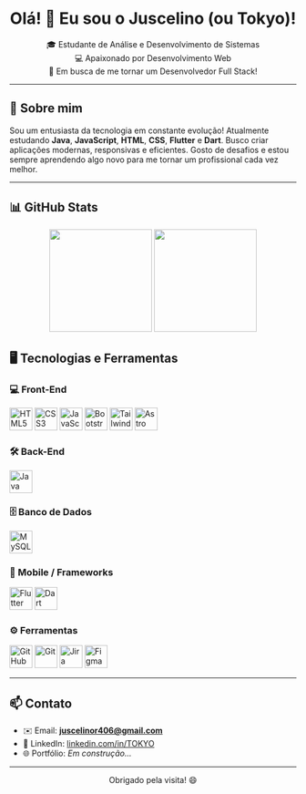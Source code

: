 <h1 align="center">Olá! 👋 Eu sou o Juscelino (ou Tokyo)!</h1>

<p align="center">
  🎓 Estudante de Análise e Desenvolvimento de Sistemas <br>
  💻 Apaixonado por Desenvolvimento Web <br>
  🚀 Em busca de me tornar um Desenvolvedor Full Stack! <br>
</p>

---

## 📖 Sobre mim

Sou um entusiasta da tecnologia em constante evolução! Atualmente estudando **Java**, **JavaScript**, **HTML**, **CSS**, **Flutter** e **Dart**. Busco criar aplicações modernas, responsivas e eficientes. Gosto de desafios e estou sempre aprendendo algo novo para me tornar um profissional cada vez melhor.

---

## 📊 GitHub Stats

<div align="center">
  <img src="https://github-readme-stats.vercel.app/api?username=TOKYOSXR&show_icons=true&theme=tokyonight" height="180" />
  <img src="https://github-readme-stats.vercel.app/api/top-langs/?username=TOKYOSXR&layout=compact&theme=tokyonight" height="180" />
</div>


## 🖥️ Tecnologias e Ferramentas

### 💻 Front-End
<div>
  <img src="https://cdn.jsdelivr.net/gh/devicons/devicon/icons/html5/html5-original.svg" alt="HTML5" width="40" height="40"/>
  <img src="https://cdn.jsdelivr.net/gh/devicons/devicon/icons/css3/css3-original.svg" alt="CSS3" width="40" height="40"/>
  <img src="https://cdn.jsdelivr.net/gh/devicons/devicon/icons/javascript/javascript-original.svg" alt="JavaScript" width="40" height="40"/>
  <img src="https://cdn.jsdelivr.net/gh/devicons/devicon@latest/icons/bootstrap/bootstrap-original.svg" alt="Bootstrap" width="40" height="40"/>
  <img src="https://cdn.jsdelivr.net/gh/devicons/devicon@latest/icons/tailwindcss/tailwindcss-original.svg" alt="TailwindCSS" width="40" height="40"/>
  <img src="https://cdn.jsdelivr.net/gh/devicons/devicon@latest/icons/astro/astro-original.svg" alt="Astro" width="40" height="40"/>
</div>

### 🛠️ Back-End
<div>
  <img src="https://cdn.jsdelivr.net/gh/devicons/devicon/icons/java/java-original.svg" alt="Java" width="40" height="40"/>
</div>

### 🗄️ Banco de Dados
<div>
  <img src="https://cdn.jsdelivr.net/gh/devicons/devicon/icons/mysql/mysql-original.svg" alt="MySQL" width="40" height="40"/>
</div>

### 📱 Mobile / Frameworks
<div>
  <img src="https://cdn.jsdelivr.net/gh/devicons/devicon/icons/flutter/flutter-original.svg" alt="Flutter" width="40" height="40"/>
  <img src="https://cdn.jsdelivr.net/gh/devicons/devicon/icons/dart/dart-original.svg" alt="Dart" width="40" height="40"/>
</div>

### ⚙️ Ferramentas
<div>
  <img src="https://cdn.jsdelivr.net/gh/devicons/devicon@latest/icons/github/github-original.svg" alt="GitHub" width="40" height="40"/>
  <img src="https://cdn.jsdelivr.net/gh/devicons/devicon@latest/icons/git/git-original.svg" alt="Git" width="40" height="40"/>
  <img src="https://cdn.jsdelivr.net/gh/devicons/devicon@latest/icons/jira/jira-original.svg" alt="Jira" width="40" height="40"/>
  <img src="https://cdn.jsdelivr.net/gh/devicons/devicon@latest/icons/figma/figma-original.svg" alt="Figma" width="40" height="40"/>
</div>

---

## 📫 Contato

- ✉️ Email: **juscelinor406@gmail.com**  
- 💼 LinkedIn: [linkedin.com/in/TOKYO](https://www.linkedin.com/in/tokyo-sxr-8589612aa/)  
- 🌐 Portfólio: *Em construção...*

---

<p align="center">Obrigado pela visita! 😄</p>
